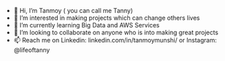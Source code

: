 - 👋 Hi, I’m Tanmoy ( you can call me Tanny)
- 👀 I’m interested in making projects which can change others lives
- 🌱 I’m currently learning Big Data and AWS Services
- 💞️ I’m looking to collaborate on anyone who is into making great projects
- 📫 Reach me on Linkedin: linkedin.com/in/tanmoymunshi/ or Instagram: @lifeoftanny

<!---
tanmoy1999/tanmoy1999 is a ✨ special ✨ repository because its `README.md` (this file) appears on your GitHub profile.
You can click the Preview link to take a look at your changes.
--->
